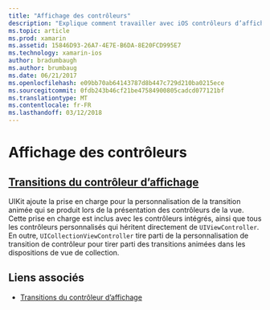 ```yaml
---
title: "Affichage des contrôleurs"
description: "Explique comment travailler avec iOS contrôleurs d’affichage dans une application Xamarin.iOS."
ms.topic: article
ms.prod: xamarin
ms.assetid: 15846D93-26A7-4E7E-B6DA-8E20FCD995E7
ms.technology: xamarin-ios
author: bradumbaugh
ms.author: brumbaug
ms.date: 06/21/2017
ms.openlocfilehash: e09bb70ab64143787d8b447c729d210ba0215ece
ms.sourcegitcommit: 0fdb243b46cf21be47584900805cadcd077121bf
ms.translationtype: MT
ms.contentlocale: fr-FR
ms.lasthandoff: 03/12/2018
---
```

# <a name="view-controllers"></a>Affichage des contrôleurs

## <a name="view-controller-transitionstransitionsmd"></a>[Transitions du contrôleur d’affichage](transitions.md)

UIKit ajoute la prise en charge pour la personnalisation de la transition animée qui se produit lors de la présentation des contrôleurs de la vue. Cette prise en charge est inclus avec les contrôleurs intégrés, ainsi que tous les contrôleurs personnalisés qui héritent directement de `UIViewController`. En outre, `UICollectionViewController` tire parti de la personnalisation de transition de contrôleur pour tirer parti des transitions animées dans les dispositions de vue de collection.







## <a name="related-links"></a>Liens associés

- [Transitions du contrôleur d’affichage](~/ios/user-interface/ios-ui/view-controllers/transitions.md)
